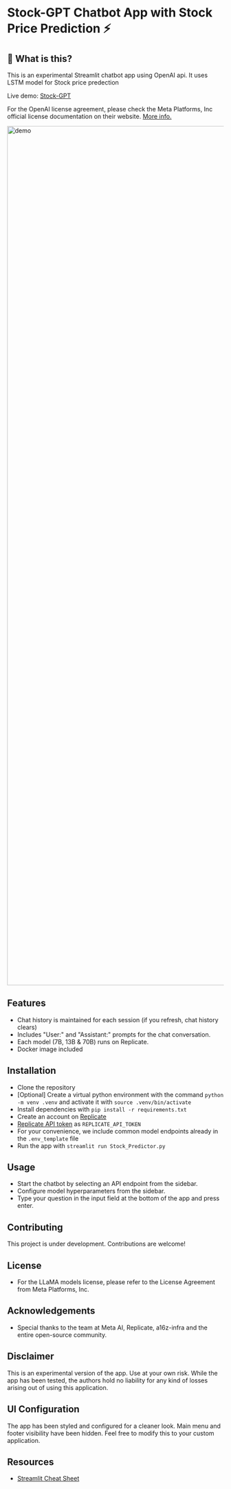 # Stock-GPT Chatbot App with Stock Price Prediction ⚡

## 🤔 What is this?

This is an experimental Streamlit chatbot app using OpenAI api. It uses LSTM model for Stock price predection

Live demo: [Stock-GPT](https://stocks-price-prediction-jfaacacqmlvghlph5nwrum.streamlit.app/#stock-price-predection-app)

For the OpenAI license agreement, please check the Meta Platforms, Inc official license documentation on their website. 
[More info.](https://openai.com/blog/openai-api)

<img width="2000" alt="demo" src="[https://github.com/Divs2930/Stocks-Price-Prediction/blob/main/Screenshot%202023-12-16%20011643.png]">

## Features

- Chat history is maintained for each session (if you refresh, chat history clears)
- Includes "User:" and "Assistant:" prompts for the chat conversation.
- Each model (7B, 13B & 70B) runs on Replicate.
- Docker image included

## Installation

- Clone the repository
- [Optional] Create a virtual python environment with the command `python -m venv .venv` and activate it with `source .venv/bin/activate`
- Install dependencies with `pip install -r requirements.txt`
- Create an account on [Replicate](https://replicate.com/)
- [Replicate API token](https://replicate.com/account) as `REPLICATE_API_TOKEN`
- For your convenience, we include common model endpoints already in the `.env_template` file
- Run the app with `streamlit run Stock_Predictor.py`


## Usage

- Start the chatbot by selecting an API endpoint from the sidebar.
- Configure model hyperparameters from the sidebar.
- Type your question in the input field at the bottom of the app and press enter.

## Contributing

This project is under development. Contributions are welcome!

## License

- For the LLaMA models license, please refer to the License Agreement from Meta Platforms, Inc.

## Acknowledgements

- Special thanks to the team at Meta AI, Replicate, a16z-infra and the entire open-source community.

## Disclaimer

This is an experimental version of the app. Use at your own risk. While the app has been tested, the authors hold no liability for any kind of losses arising out of using this application. 

## UI Configuration

The app has been styled and configured for a cleaner look. Main menu and footer visibility have been hidden. Feel free to modify this to your custom application.

## Resources

- [Streamlit Cheat Sheet](https://docs.streamlit.io/library/cheatsheet)
